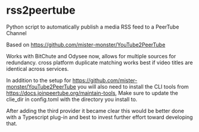 # rss2peertube
Python script to automatically publish a media RSS feed to a PeerTube Channel

Based on https://github.com/mister-monster/YouTube2PeerTube

Works with BitChute and Odysee now, allows for multiple sources for redundancy. cross platform duplicate matching works best if video titles are identical across services.

In addition to the setup for https://github.com/mister-monster/YouTube2PeerTube you will also need to install the CLI tools from https://docs.joinpeertube.org/maintain-tools, Make sure to update the clie_dir in config.toml with the directory you install to.

After adding the third provider it became clear this would be better done with a Typescript plug-in and best to invest further effort toward developing that.
